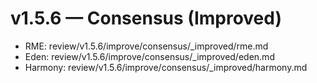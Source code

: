 # v1.5.6 — Consensus (Improved)
- RME: review/v1.5.6/improve/consensus/_improved/rme.md
- Eden: review/v1.5.6/improve/consensus/_improved/eden.md
- Harmony: review/v1.5.6/improve/consensus/_improved/harmony.md

